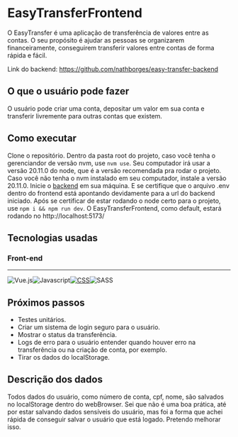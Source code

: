 # EasyTransferFrontend
O EasyTransfer é uma aplicação de transferência de valores entre as contas. O seu propósito é ajudar as pessoas se organizarem financeiramente, conseguirem transferir valores entre contas de forma rápida e fácil.

Link do backend: https://github.com/nathborges/easy-transfer-backend

## O que o usuário pode fazer

O usuário pode criar uma conta, depositar um valor em sua conta e transferir livremente para outras contas que existem.

## Como executar
Clone o repositório. Dentro da pasta root do projeto, caso você tenha o gerenciandor de versão nvm, use `nvm use`. Seu computador irá usar a versão 20.11.0 do node, que é a versão recomendada pra rodar o projeto.
Caso você não tenha o nvm instalado em seu computador, instale a versão 20.11.0.
Inicie o [backend](https://github.com/nathborges/easy-transfer-backend) em sua máquina. E se certifique que o arquivo .env dentro do frontend está apontando devidamente para a url do backend iniciado.
Após se certificar de estar rodando o node certo para o projeto, use `npm i && npm run dev`. O EasyTransferFrontend, como default, estará rodando no http://localhost:5173/

## Tecnologias usadas

### Front-end

---

 <div style="display:flex">
 <a>
   <img src="https://img.shields.io/badge/Vue.js-35495E?style=for-the-badge&logo=vuedotjs&logoColor=4FC08D" alt="Vue.js"/>
  </a>
 <a><img src="https://img.shields.io/badge/JavaScript-F7DF1E?style=for-the-badge&logo=javascript&logoColor=black" alt="Javascript"/></a>
   <a href="https://developer.mozilla.org/pt-BR/docs/Web/CSS">
   <img src="https://img.shields.io/badge/CSS-239120?&style=for-the-badge&logo=css3&logoColor=white" alt="CSS"/>
  </a>
   <a><img src="https://img.shields.io/badge/Sass-CC6699?style=for-the-badge&logo=sass&logoColor=white" alt="SASS"/></a>

</div>

## Próximos passos
- Testes unitários.
- Criar um sistema de login seguro para o usuário.
- Mostrar o status da transferência.
- Logs de erro para o usuário entender quando houver erro na transferência ou na criação de conta, por exemplo.
- Tirar os dados do localStorage.


## Descrição dos dados

Todos dados do usuário, como número de conta, cpf, nome, são salvados no localStorage dentro do webBrowser. Sei que não é uma boa prática, até por estar salvando dados sensíveis do usuário, mas foi a forma que achei rápida de conseguir salvar o usuário que está logado. Pretendo melhorar isso.
